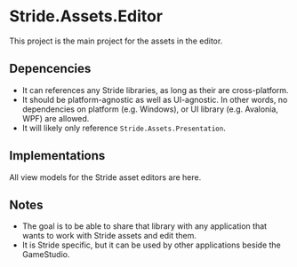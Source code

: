# Stride.Assets.Editor

This project is the main project for the assets in the editor.

## Depencencies

* It can references any Stride libraries, as long as their are cross-platform.
* It should be platform-agnostic as well as UI-agnostic.
  In other words, no dependencies on platform (e.g. Windows), or UI library (e.g. Avalonia, WPF) are allowed.
* It will likely only reference `Stride.Assets.Presentation`.

## Implementations

All view models for the Stride asset editors are here.

## Notes

* The goal is to be able to share that library with any application that wants to work with Stride assets and edit them.
* It is Stride specific, but it can be used by other applications beside the GameStudio.

